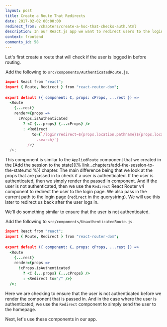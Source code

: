 ```yaml
---
layout: post
title: Create a Route That Redirects
date: 2017-02-02 00:00:00
redirect_from: /chapters/create-a-hoc-that-checks-auth.html
description: In our React.js app we want to redirect users to the login page if they are not logged in and redirect them away from the login page if they are logged in. To do so we are going to use the Redirect component from React Router v4.
context: frontend
comments_id: 58
---
```


Let's first create a route that will check if the user is logged in before routing.

<img class="code-marker" src="/assets/s.png" />Add the following to `src/components/AuthenticatedRoute.js`.

``` coffee
import React from "react";
import { Route, Redirect } from "react-router-dom";

export default ({ component: C, props: cProps, ...rest }) =>
  <Route
    {...rest}
    render={props =>
      cProps.isAuthenticated
        ? <C {...props} {...cProps} />
        : <Redirect
            to={`/login?redirect=${props.location.pathname}${props.location
              .search}`}
          />}
  />;
```

This component is similar to the `AppliedRoute` component that we created in the [Add the session to the state]({% link _chapters/add-the-session-to-the-state.md %}) chapter. The main difference being that we look at the props that are passed in to check if a user is authenticated. If the user is authenticated, then we simply render the passed in component. And if the user is not authenticated, then we use the `Redirect` React Router v4 component to redirect the user to the login page. We also pass in the current path to the login page (`redirect` in the querystring). We will use this later to redirect us back after the user logs in.

We'll do something similar to ensure that the user is not authenticated.

<img class="code-marker" src="/assets/s.png" />Add the following to `src/components/UnauthenticatedRoute.js`.

``` coffee
import React from "react";
import { Route, Redirect } from "react-router-dom";

export default ({ component: C, props: cProps, ...rest }) =>
  <Route
    {...rest}
    render={props =>
      !cProps.isAuthenticated
        ? <C {...props} {...cProps} />
        : <Redirect to="/" />}
  />;
```

Here we are checking to ensure that the user is not authenticated before we render the component that is passed in. And in the case where the user is authenticated, we use the `Redirect` component to simply send the user to the homepage.

Next, let's use these components in our app.
